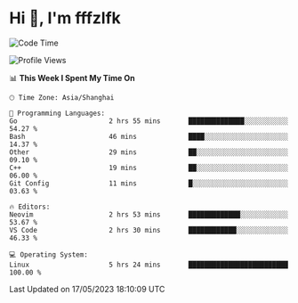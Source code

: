 # Hi 👋, I'm fffzlfk

<!--START_SECTION:waka-->
![Code Time](http://img.shields.io/badge/Code%20Time-208%20hrs%2053%20mins-blue)

![Profile Views](http://img.shields.io/badge/Profile%20Views-1-blue)

📊 **This Week I Spent My Time On** 

```text
🕑︎ Time Zone: Asia/Shanghai

💬 Programming Languages: 
Go                       2 hrs 55 mins       ██████████████░░░░░░░░░░░   54.27 % 
Bash                     46 mins             ████░░░░░░░░░░░░░░░░░░░░░   14.37 % 
Other                    29 mins             ██░░░░░░░░░░░░░░░░░░░░░░░   09.10 % 
C++                      19 mins             ██░░░░░░░░░░░░░░░░░░░░░░░   06.00 % 
Git Config               11 mins             █░░░░░░░░░░░░░░░░░░░░░░░░   03.63 % 

🔥 Editors: 
Neovim                   2 hrs 53 mins       █████████████░░░░░░░░░░░░   53.67 % 
VS Code                  2 hrs 30 mins       ████████████░░░░░░░░░░░░░   46.33 % 

💻 Operating System: 
Linux                    5 hrs 24 mins       █████████████████████████   100.00 % 
```


 Last Updated on 17/05/2023 18:10:09 UTC
<!--END_SECTION:waka-->
